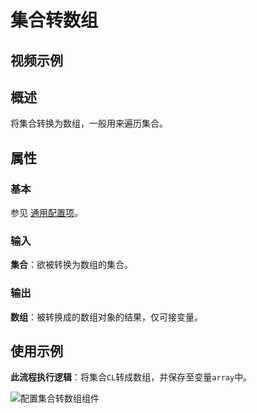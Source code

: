 # 集合转数组

## 视频示例

## 概述

将集合转换为数组，一般用来遍历集合。

## 属性

### 基本

参见 [通用配置项](../../Appendix/CommonConfigurationItems.md)。

### 输入

**集合**：欲被转换为数组的集合。

### 输出

**数组**：被转换成的数组对象的结果，仅可接变量。

## 使用示例

**此流程执行逻辑**：将集合`CL`转成数组，并保存至变量`array`中。

![配置集合转数组组件](https://docimages.blob.core.chinacloudapi.cn/images/Activities/assigncollect20201218.png)
